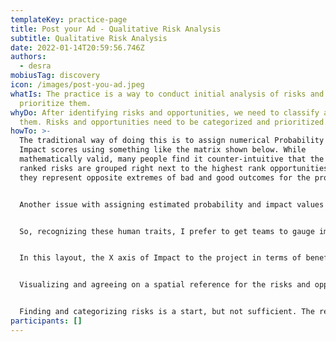 ```yaml
---
templateKey: practice-page
title: Post your Ad - Qualitative Risk Analysis
subtitle: Qualitative Risk Analysis
date: 2022-01-14T20:59:56.746Z
authors:
  - desra
mobiusTag: discovery
icon: /images/post-you-ad.jpeg
whatIs: The practice is a way to conduct initial analysis of risks and rank or
  prioritize them.
whyDo: After identifying risks and opportunities, we need to classify and rank
  them. Risks and opportunities need to be categorized and prioritized.
howTo: >-
  The traditional way of doing this is to assign numerical Probability and
  Impact scores using something like the matrix shown below. While
  mathematically valid, many people find it counter-intuitive that the highest
  ranked risks are grouped right next to the highest rank opportunities because
  they represent opposite extremes of bad and good outcomes for the project.


  Another issue with assigning estimated probability and impact values is that people are much better at relative estimation than absolute estimation. We get hung up on whether something has a 0.7 or 0.9 chance of happening, but could tell you that it is more likely that the lack of C+ experience will bite us before a lack of MSBuild experience will. This is one reason why many agile teams use effort estimation based on points rather than ideal days, and we give directions in reference to landmarks rather than pure distances. People are better at relative estimation than absolute estimation.


  So, recognizing these human traits, I prefer to get teams to gauge impacts and probabilities in a more intuitive and relative way. For this we use “Investors and Help Wanted” board concepts. Risks are things we need help with, opportunities and things we are seeking investors and supporters for. Using scales of impact to the project in terms of Impact (costs for risks) and (benefits for opportunities) on the X axis and Probability of occurrence on the Y axis the risks and opportunities can be visualized by the team.


  In this layout, the X axis of Impact to the project in terms of benefits and costs, creates a spread where the greatest opportunities are furthest removed from the greatest risks. We do not worry too much about numeric analysis of probabilities, but instead use relative ranking to determine the vertical positions. The benefits at this stage really come from the conversations among team members about analyzing the risks and opportunities and gaining consensus as to where they belong relative to each other on the charts.


  Visualizing and agreeing on a spatial reference for the risks and opportunities also engage the right hemisphere of the brain and makes us less likely to forget them. (Assigning things we want to remember to a location is a memory aid that many memory-improvement techniques use. Probably relating back to our hunter–gatherer days when our survival relied upon remembering where to find food and water, we have better recall of things assigned a physical location.) This is useful for us as the project progresses, because if we better remember the risks and opportunities at play, we are more likely to tailor our behavior and everyday decisions toward them appropriately.


  Finding and categorizing risks is a start, but not sufficient. The real value comes from converting them into actionable stories for the prioritized backlog. Then tracking and adapting based on review and reflection of the systems effectiveness.
participants: []
---
```

